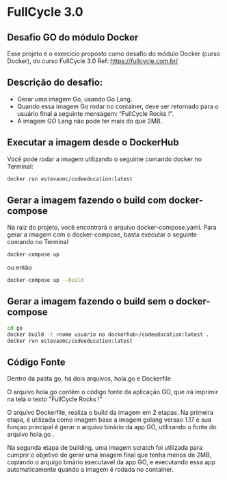 # FullCycle 3.0
## Desafio GO do módulo Docker

Esse projeto é o exercício proposto como desafio do módulo Docker (curso Docker), do curso FullCycle 3.0
Ref: https://fullcycle.com.br/

## Descrição do desafio:
- Gerar uma imagem Go, usando Go Lang.
- Quando essa imagem Go rodar no container, deve ser retornado para o usuário final a seguinte mensagem: “FullCycle Rocks !”. 
- A imagem GO Lang não pode ter mais do que 2MB.


## Executar a imagem desde o DockerHub
Você pode rodar a imagem utilizando o seguinte comando docker no Terminal:
```sh
docker run estevaomc/codeeducation:latest
```

## Gerar a imagem fazendo o build com docker-compose
Na raiz do projeto, você encontrará o arquivo docker-compose.yaml.
Para gerar a imagem com o docker-compose, basta executar o seguinte comando no Terminal
```sh
docker-compose up
```

ou então
```sh
docker-compose up --build
```

## Gerar a imagem fazendo o build sem o docker-compose
```sh
cd go
docker build -t <nome usuário no dockerhub>/codeeducation:latest .
docker run estevaomc/codeeducation:latest
```

## Código Fonte
Dentro da pasta go, há dois arquivos, hola.go e Dockerfile

O arquivo hola.go contém o código fonte da aplicação GO, que irá imprimir na tela o texto "FullCycle Rocks !"

O arquivo Dockerfile, realiza o build da imagem em 2 etapas. 
Na primeira etapa, é utilizada como imagem base a imagem golang versao 1.17 e sua funçao principal é gerar o arquivo binário da app GO, utilizando o fonte do arquivo hola.go .

Na segunda etapa de building, uma imagem scratch foi utilizada para cumprir o objetivo de gerar uma imagem final que tenha menos de 2MB, copiando o arquigo binário executavel da app GO, e executando essa app automaticamente quando a imagem é rodada no container.



